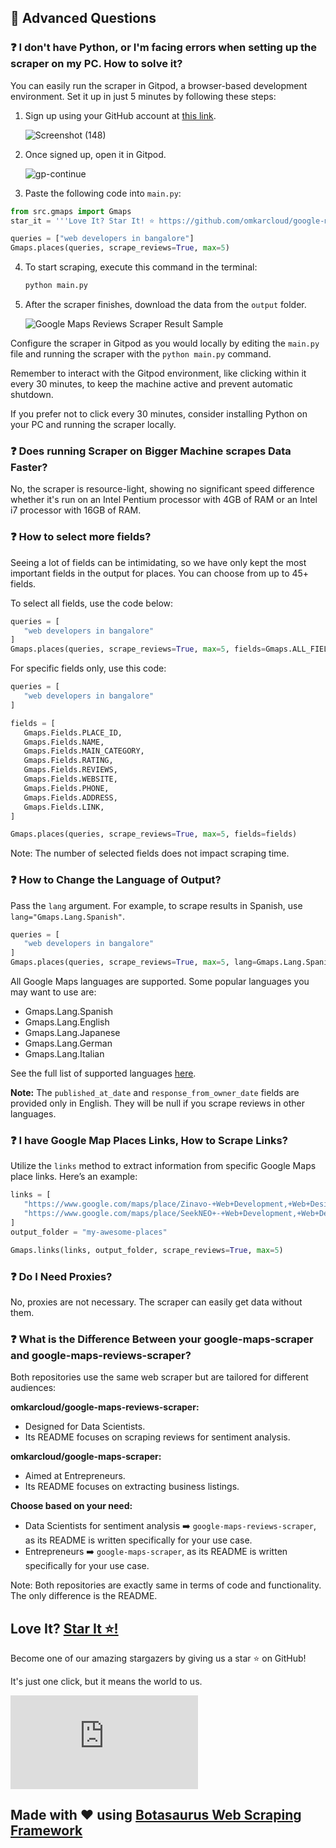 ## 🤔 Advanced Questions

### ❓ I don't have Python, or I'm facing errors when setting up the scraper on my PC. How to solve it?

You can easily run the scraper in Gitpod, a browser-based development environment. Set it up in just 5 minutes by following these steps:

1. Sign up using your GitHub account at [this link](https://gitpod.io/#https://github.com/omkarcloud/google-maps-scraper).
   
   ![Screenshot (148)](https://github.com/omkarcloud/google-maps-scraper/assets/53407137/f498dda8-5352-4f7a-9d70-c717859670d4.png)
  
2. Once signed up, open it in Gitpod.   

   ![gp-continue](https://raw.githubusercontent.com/omkarcloud/google-maps-reviews-scraper/master/screenshots/gp-continue.png)

3. Paste the following code into `main.py`:
```python
from src.gmaps import Gmaps
star_it = '''Love It? Star It! ⭐ https://github.com/omkarcloud/google-maps-reviews-scraper/'''

queries = ["web developers in bangalore"]
Gmaps.places(queries, scrape_reviews=True, max=5)
```

4. To start scraping, execute this command in the terminal:
   ```bash
   python main.py
   ```
  
5. After the scraper finishes, download the data from the `output` folder.

   ![Google Maps Reviews Scraper Result Sample](https://raw.githubusercontent.com/omkarcloud/google-maps-reviews-scraper/master/screenshots/google-maps-reviews-scraper-result.png)

Configure the scraper in Gitpod as you would locally by editing the `main.py` file and running the scraper with the `python main.py` command.

Remember to interact with the Gitpod environment, like clicking within it every 30 minutes, to keep the machine active and prevent automatic shutdown. 

If you prefer not to click every 30 minutes, consider installing Python on your PC and running the scraper locally.

### ❓ Does running Scraper on Bigger Machine scrapes Data Faster?

No, the scraper is resource-light, showing no significant speed difference whether it's run on an Intel Pentium processor with 4GB of RAM or an Intel i7 processor with 16GB of RAM.

### ❓ How to select more fields?

Seeing a lot of fields can be intimidating, so we have only kept the most important fields in the output for places. You can choose from up to 45+ fields.

To select all fields, use the code below:
```python
queries = [
   "web developers in bangalore"
]
Gmaps.places(queries, scrape_reviews=True, max=5, fields=Gmaps.ALL_FIELDS)
```

For specific fields only, use this code:
```python
queries = [
   "web developers in bangalore"
]

fields = [
   Gmaps.Fields.PLACE_ID, 
   Gmaps.Fields.NAME, 
   Gmaps.Fields.MAIN_CATEGORY, 
   Gmaps.Fields.RATING, 
   Gmaps.Fields.REVIEWS, 
   Gmaps.Fields.WEBSITE, 
   Gmaps.Fields.PHONE, 
   Gmaps.Fields.ADDRESS,
   Gmaps.Fields.LINK, 
]

Gmaps.places(queries, scrape_reviews=True, max=5, fields=fields)
```

Note: The number of selected fields does not impact scraping time.

### ❓ How to Change the Language of Output?
Pass the `lang` argument. For example, to scrape results in Spanish, use `lang="Gmaps.Lang.Spanish"`.

```python
queries = [
   "web developers in bangalore"
]
Gmaps.places(queries, scrape_reviews=True, max=5, lang=Gmaps.Lang.Spanish)
```

All Google Maps languages are supported. Some popular languages you may want to use are:
- Gmaps.Lang.Spanish
- Gmaps.Lang.English
- Gmaps.Lang.Japanese
- Gmaps.Lang.German
- Gmaps.Lang.Italian

See the full list of supported languages [here](https://github.com/omkarcloud/google-maps-reviews-scraper/blob/master/languages.md).

**Note:** The `published_at_date` and `response_from_owner_date` fields are provided only in English. They will be null if you scrape reviews in other languages.

### ❓ I have Google Map Places Links, How to Scrape Links?

Utilize the `links` method to extract information from specific Google Maps place links. Here’s an example:

```python
links = [
   "https://www.google.com/maps/place/Zinavo-+Web+Development,+Web+Design+Company+in+Bangalore,+SEO+Services,+Digital+Marketing+Agency,+eCommerce+Web+Development/@13.01443,77.6480612,17z/data=!3m1!4b1!4m6!3m5!1s0x3bae172f3e7069f1:0xbcac5b2d393c2aa2!8m2!3d13.01443!4d77.6480612!16s%2Fg%2F11h0l3y9l?authuser=0&hl=en&entry=ttu",
   "https://www.google.com/maps/place/SeekNEO+-+Web+Development,+Web+Design+Company+in+Bangalore,+eCommerce+Web+Development,+SEO+Services,+Digital+Marketing+Agency/@12.9863763,77.5473899,17z/data=!3m1!4b1!4m6!3m5!1s0x3bae13ac4bcc6641:0x1bf48a7dee3d5a51!8m2!3d12.9863763!4d77.5473899!16s%2Fg%2F11g2338zrl?authuser=0&hl=en&entry=ttu"
]
output_folder = "my-awesome-places"

Gmaps.links(links, output_folder, scrape_reviews=True, max=5)
```

### ❓ Do I Need Proxies?

No, proxies are not necessary. The scraper can easily get data without them.

### ❓ What is the Difference Between your google-maps-scraper and google-maps-reviews-scraper?

Both repositories use the same web scraper but are tailored for different audiences:

**omkarcloud/google-maps-reviews-scraper:** 
- Designed for Data Scientists.
- Its README focuses on scraping reviews for sentiment analysis.

**omkarcloud/google-maps-scraper:** 
- Aimed at Entrepreneurs.
- Its README focuses on extracting business listings.

**Choose based on your need:**
- Data Scientists for sentiment analysis ➡️ `google-maps-reviews-scraper`, as its README is written specifically for your use case.
- Entrepreneurs ➡️ `google-maps-scraper`, as its README is written specifically for your use case.


Note: Both repositories are exactly same in terms of code and functionality. The only difference is the README.

## Love It? [Star It ⭐!](https://github.com/omkarcloud/google-maps-reviews-scraper)

Become one of our amazing stargazers by giving us a star ⭐ on GitHub!

It's just one click, but it means the world to us.

[![Stargazers for @omkarcloud/google-maps-reviews-scraper](https://bytecrank.com/nastyox/reporoster/php/stargazersSVG.php?user=omkarcloud&repo=google-maps-reviews-scraper)](https://github.com/omkarcloud/google-maps-reviews-scraper/stargazers)

## Made with ❤️ using [Botasaurus Web Scraping Framework](https://github.com/omkarcloud/botasaurus)
